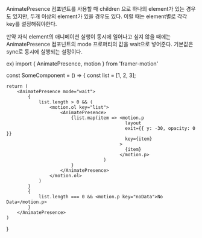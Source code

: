 AnimatePresence 컴포넌트를 사용할 때 children 으로 하나의 element가 있는 경우도 있지만,
두개 이상의 element가 있을 경우도 있다. 이럴 때는 element별로 각각 key를 설정해줘야한다.

만약 자식 element의 애니메이션 실행이 동시에 일어나고 싶지 않을 때에는
AnimatePresence 컴포넌트의 mode 프로퍼티의 값을 wait으로 넣어준다. 
기본값은 sync로 동시에 실행되는 설정이다.

ex)
import { AnimatePresence, motion } from 'framer-motion'

const SomeComponent = () => {
    const list = [1, 2, 3];

    return (
        <AnimatePresence mode="wait">
            {
                list.length > 0 && (
                    <motion.ol key="list">
                        <AnimatePresence>
                            {list.map(item => <motion.p 
                                                layout
                                                exit={{ y: -30, opacity: 0 }}
                                                key={item}
                                              >
                                                {item}
                                              </motion.p>
                                        )
                            }
                        </AnimatePresence>
                    </motion.ol>
                )
            }
            {
                list.length === 0 && <motion.p key="noData">No Data</motion.p>
            }
        </AnimatePresence>
    )
}